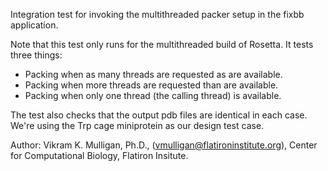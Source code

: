 Integration test for invoking the multithreaded packer setup in the fixbb application.

Note that this test only runs for the multithreaded build of Rosetta.  It tests three things:

- Packing when as many threads are requested as are available.
- Packing when more threads are requested than are available.
- Packing when only one thread (the calling thread) is available.

The test also checks that the output pdb files are identical in each case.  We're using the Trp cage miniprotein as our
design test case.

Author: Vikram K. Mulligan, Ph.D., (vmulligan@flatironinstitute.org), Center for Computational Biology, Flatiron Insitute. 

